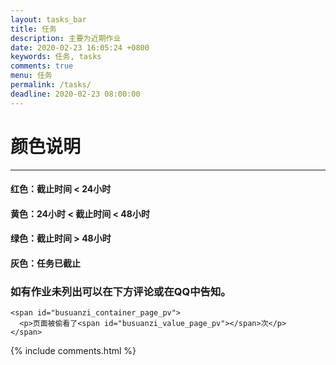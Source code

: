```yaml
---
layout: tasks_bar
title: 任务
description: 主要为近期作业
date: 2020-02-23 16:05:24 +0800
keywords: 任务, tasks
comments: true
menu: 任务
permalink: /tasks/
deadline: 2020-02-23 08:00:00
---
```


# 颜色说明

------



#### 红色：截止时间 < 24小时



#### 黄色：24小时 < 截止时间 < 48小时



#### 绿色：截止时间 > 48小时



#### 灰色：任务已截止



### 如有作业未列出可以在下方评论或在QQ中告知。



```
<span id="busuanzi_container_page_pv">
  <p>页面被偷看了<span id="busuanzi_value_page_pv"></span>次</p>
</span>
```

  <div class="comment">
      {% include comments.html %}
  </div>

